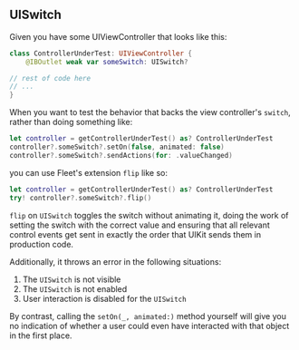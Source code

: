 ## UISwitch

Given you have some UIViewController that looks like this:
```swift
class ControllerUnderTest: UIViewController {
	@IBOutlet weak var someSwitch: UISwitch?

// rest of code here
// ...
}
```

When you want to test the behavior that backs the view controller's `switch`, rather than doing something like:

```swift
let controller = getControllerUnderTest() as? ControllerUnderTest
controller?.someSwitch?.setOn(false, animated: false)
controller?.someSwitch?.sendActions(for: .valueChanged)
```

you can use Fleet's extension `flip` like so:

```swift
let controller = getControllerUnderTest() as? ControllerUnderTest
try! controller?.someSwitch?.flip()
```

`flip` on `UISwitch` toggles the switch without animating it, doing the work of setting the switch with the
correct value and ensuring that all relevant control events get sent in exactly the order that UIKit sends
them in production code.

Additionally, it throws an error in the following situations:
1) The `UISwitch` is not visible
2) The `UISwitch` is not enabled
3) User interaction is disabled for the `UISwitch`

By contrast, calling the `setOn(_, animated:)` method yourself will give you no indication of whether a user
could even have interacted with that object in the first place.
